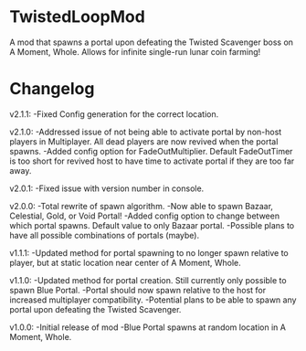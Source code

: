 # TwistedLoopMod
A mod that spawns a portal upon defeating the Twisted Scavenger boss on A Moment, Whole. Allows for infinite single-run lunar coin farming!

# Changelog

v2.1.1:
-Fixed Config generation for the correct location.

v2.1.0:
-Addressed issue of not being able to activate portal by non-host players in Multiplayer. All dead players are now revived when the portal spawns.
-Added config option for FadeOutMultiplier. Default FadeOutTimer is too short for revived host to have time to activate portal if they are too far away.

v2.0.1:
-Fixed issue with version number in console.

v2.0.0:
-Total rewrite of spawn algorithm.
-Now able to spawn Bazaar, Celestial, Gold, or Void Portal!
-Added config option to change between which portal spawns. Default value to only Bazaar portal.
-Possible plans to have all possible combinations of portals (maybe).

v1.1.1:
-Updated method for portal spawning to no longer spawn relative to player, but at static location near center of A Moment, Whole.

v1.1.0:
-Updated method for portal creation. Still currently only possible to spawn Blue Portal.
-Portal should now spawn relative to the host for increased multiplayer compatibility.
-Potential plans to be able to spawn any portal upon defeating the Twisted Scavenger.

v1.0.0:
-Initial release of mod
-Blue Portal spawns at random location in A Moment, Whole.
